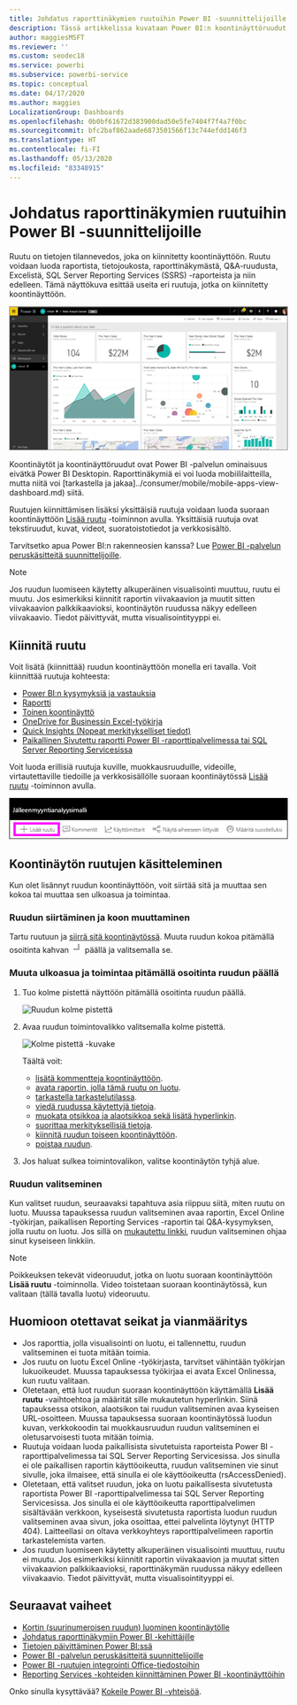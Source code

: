```yaml
---
title: Johdatus raporttinäkymien ruutuihin Power BI -suunnittelijoille
description: Tässä artikkelissa kuvataan Power BI:n koontinäyttöruudut. Ne sisältävät ruudut, jotka on luotu SQL Server Reporting Services (SSRS) raporteista.
author: maggiesMSFT
ms.reviewer: ''
ms.custom: seodec18
ms.service: powerbi
ms.subservice: powerbi-service
ms.topic: conceptual
ms.date: 04/17/2020
ms.author: maggies
LocalizationGroup: Dashboards
ms.openlocfilehash: 0b0bf61672d383900dad50e5fe7404f7f4a7f0bc
ms.sourcegitcommit: bfc2baf862aade6873501566f13c744efdd146f3
ms.translationtype: HT
ms.contentlocale: fi-FI
ms.lasthandoff: 05/13/2020
ms.locfileid: "83348915"
---
```

# <a name="intro-to-dashboard-tiles-for-power-bi-designers"></a>Johdatus raporttinäkymien ruutuihin Power BI -suunnittelijoille

Ruutu on tietojen tilannevedos, joka on kiinnitetty koontinäyttöön. Ruutu voidaan luoda raportista, tietojoukosta, raporttinäkymästä, Q&A-ruudusta, Excelistä, SQL Server Reporting Services (SSRS) -raporteista ja niin edelleen.  Tämä näyttökuva esittää useita eri ruutuja, jotka on kiinnitetty koontinäyttöön.

![Power BI -koontinäyttö](media/service-dashboard-tiles/power-bi-dashboard.png)

Koontinäytöt ja koontinäyttöruudut ovat Power BI -palvelun ominaisuus eivätkä Power BI Desktopin. Raporttinäkymiä ei voi luoda mobiililaitteilla, mutta niitä voi [tarkastella ja jakaa]../consumer/mobile/mobile-apps-view-dashboard.md) siitä.

Ruutujen kiinnittämisen lisäksi yksittäisiä ruutuja voidaan luoda suoraan koontinäyttöön [Lisää ruutu](service-dashboard-add-widget.md) -toiminnon avulla. Yksittäisiä ruutuja ovat tekstiruudut, kuvat, videot, suoratoistotiedot ja verkkosisältö.

Tarvitsetko apua Power BI:n rakenneosien kanssa? Lue [Power BI -palvelun peruskäsitteitä suunnittelijoille](../fundamentals/service-basic-concepts.md).

> [!NOTE]
> Jos ruudun luomiseen käytetty alkuperäinen visualisointi muuttuu, ruutu ei muutu.  Jos esimerkiksi kiinnitit raportin viivakaavion ja muutit sitten viivakaavion palkkikaavioksi, koontinäytön ruudussa näkyy edelleen viivakaavio. Tiedot päivittyvät, mutta visualisointityyppi ei.
> 
> 

## <a name="pin-a-tile"></a>Kiinnitä ruutu
Voit lisätä (kiinnittää) ruudun koontinäyttöön monella eri tavalla. Voit kiinnittää ruutuja kohteesta:

* [Power BI:n kysymyksiä ja vastauksia](service-dashboard-pin-tile-from-q-and-a.md)
* [Raportti](service-dashboard-pin-tile-from-report.md)
* [Toinen koontinäyttö](service-pin-tile-to-another-dashboard.md)
* [OneDrive for Businessin Excel-työkirja](service-dashboard-pin-tile-from-excel.md)
* [Quick Insights (Nopeat merkitykselliset tiedot)](service-insights.md)
* [Paikallinen Sivutettu raportti Power BI -raporttipalvelimessa tai SQL Server Reporting Servicesissa](https://docs.microsoft.com/sql/reporting-services/pin-reporting-services-items-to-power-bi-dashboards)

Voit luoda erillisiä ruutuja kuville, muokkausruuduille, videoille, virtautettaville tiedoille ja verkkosisällölle suoraan koontinäytössä [Lisää ruutu](service-dashboard-add-widget.md) -toiminnon avulla.

  ![Lisää ruutu -kuvake](media/service-dashboard-tiles/add_widgetnew.png)

## <a name="interact-with-tiles-on-a-dashboard"></a>Koontinäytön ruutujen käsitteleminen
Kun olet lisännyt ruudun koontinäyttöön, voit siirtää sitä ja muuttaa sen kokoa tai muuttaa sen ulkoasua ja toimintaa.

### <a name="move-and-resize-a-tile"></a>Ruudun siirtäminen ja koon muuttaminen
Tartu ruutuun ja [siirrä sitä koontinäytössä](service-dashboard-edit-tile.md). Muuta ruudun kokoa pitämällä osoitinta kahvan ![Ruudun kahva](media/service-dashboard-tiles/resize-handle.jpg) päällä ja valitsemalla se.

### <a name="hover-over-a-tile-to-change-the-appearance-and-behavior"></a>Muuta ulkoasua ja toimintaa pitämällä osoitinta ruudun päällä
1. Tuo kolme pistettä näyttöön pitämällä osoitinta ruudun päällä.
   
    ![Ruudun kolme pistettä](media/service-dashboard-tiles/ellipses_new.png)
2. Avaa ruudun toimintovalikko valitsemalla kolme pistettä.
   
    ![Kolme pistettä -kuvake](media/service-dashboard-tiles/power-bi-tile-menu.png)
   
    Täältä voit:
   
     * [lisätä kommentteja koontinäyttöön](../consumer/end-user-comment.md).
     * [avata raportin, jolla tämä ruutu on luotu](../consumer/end-user-reports.md).  
     * [tarkastella tarkastelutilassa](../consumer/end-user-focus.md).   
     * [viedä ruudussa käytettyjä tietoja](../visuals/power-bi-visualization-export-data.md).
     * [muokata otsikkoa ja alaotsikkoa sekä lisätä hyperlinkin](service-dashboard-edit-tile.md). 
     * [suorittaa merkityksellisiä tietoja](service-insights.md). 
     * [kiinnitä ruudun toiseen koontinäyttöön](service-pin-tile-to-another-dashboard.md).
     * [poistaa ruudun](service-dashboard-edit-tile.md).

3. Jos haluat sulkea toimintovalikon, valitse koontinäytön tyhjä alue.

### <a name="select-a-tile"></a>Ruudun valitseminen
Kun valitset ruudun, seuraavaksi tapahtuva asia riippuu siitä, miten ruutu on luotu. Muussa tapauksessa ruudun valitseminen avaa raportin, Excel Online -työkirjan, paikallisen Reporting Services -raportin tai Q&A-kysymyksen, jolla ruutu on luotu. Jos sillä on [mukautettu linkki](service-dashboard-edit-tile.md), ruudun valitseminen ohjaa sinut kyseiseen linkkiin.

> [!NOTE]
> Poikkeuksen tekevät videoruudut, jotka on luotu suoraan koontinäyttöön **Lisää ruutu** -toiminnolla. Video toistetaan suoraan koontinäytössä, kun valitaan (tällä tavalla luotu) videoruutu.   
> 
> 

## <a name="considerations-and-troubleshooting"></a>Huomioon otettavat seikat ja vianmääritys

* Jos raporttia, jolla visualisointi on luotu, ei tallennettu, ruudun valitseminen ei tuota mitään toimia.
* Jos ruutu on luotu Excel Online -työkirjasta, tarvitset vähintään työkirjan lukuoikeudet. Muussa tapauksessa työkirjaa ei avata Excel Onlinessa, kun ruutu valitaan.
* Oletetaan, että luot ruudun suoraan koontinäyttöön käyttämällä **Lisää ruutu** -vaihtoehtoa ja määrität sille mukautetun hyperlinkin. Siinä tapauksessa otsikon, alaotsikon tai ruudun valitseminen avaa kyseisen URL-osoitteen. Muussa tapauksessa suoraan koontinäytössä luodun kuvan, verkkokoodin tai muokkausruudun ruudun valitseminen ei oletusarvoisesti tuota mitään toimia.
* Ruutuja voidaan luoda paikallisista sivutetuista raporteista Power BI -raporttipalvelimessa tai SQL Server Reporting Servicesissa. Jos sinulla ei ole paikallisen raportin käyttöoikeutta, ruudun valitseminen vie sinut sivulle, joka ilmaisee, että sinulla ei ole käyttöoikeutta (rsAccessDenied).
* Oletetaan, että valitset ruudun, joka on luotu paikallisesta sivutetusta raportista Power BI -raporttipalvelimessa tai SQL Server Reporting Servicesissa. Jos sinulla ei ole käyttöoikeutta raporttipalvelimen sisältävään verkkoon, kyseisestä sivutetusta raportista luodun ruudun valitseminen avaa sivun, joka osoittaa, ettei palvelinta löytynyt (HTTP 404). Laitteellasi on oltava verkkoyhteys raporttipalvelimeen raportin tarkastelemista varten.
* Jos ruudun luomiseen käytetty alkuperäinen visualisointi muuttuu, ruutu ei muutu. Jos esimerkiksi kiinnitit raportin viivakaavion ja muutat sitten viivakaavion palkkikaavioksi, raporttinäkymän ruudussa näkyy edelleen viivakaavio. Tiedot päivittyvät, mutta visualisointityyppi ei.

## <a name="next-steps"></a>Seuraavat vaiheet
- [Kortin (suurinumeroisen ruudun) luominen koontinäytölle](../visuals/power-bi-visualization-card.md)
- [Johdatus raporttinäkymiin Power BI -kehittäjille](service-dashboards.md)  
- [Tietojen päivittäminen Power BI:ssä](../connect-data/refresh-data.md)
- [Power BI -palvelun peruskäsitteitä suunnittelijoille](../fundamentals/service-basic-concepts.md)
- [Power BI -ruutujen integrointi Office-tiedostoihin](https://powerbi.microsoft.com/blog/integrating-power-bi-tiles-into-office-documents/)
- [Reporting Services -kohteiden kiinnittäminen Power BI -koontinäyttöihin](https://msdn.microsoft.com/library/mt604784.aspx)

Onko sinulla kysyttävää? [Kokeile Power BI -yhteisöä](https://community.powerbi.com/).

